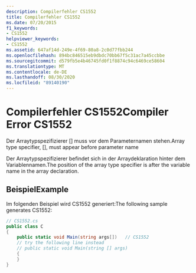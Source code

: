 ```yaml
---
description: Compilerfehler CS1552
title: Compilerfehler CS1552
ms.date: 07/20/2015
f1_keywords:
- CS1552
helpviewer_keywords:
- CS1552
ms.assetid: 647af14d-249e-4f69-80a8-2c0d77fbb244
ms.openlocfilehash: 894bc846515eb9dbdc70bb67f5c31ac7a45ccbbe
ms.sourcegitcommit: d579fb5e4b46745fd0f1f8874c94c6469ce58604
ms.translationtype: MT
ms.contentlocale: de-DE
ms.lasthandoff: 08/30/2020
ms.locfileid: "89140190"
---
```

# <a name="compiler-error-cs1552"></a><span data-ttu-id="fd378-103">Compilerfehler CS1552</span><span class="sxs-lookup"><span data-stu-id="fd378-103">Compiler Error CS1552</span></span>
<span data-ttu-id="fd378-104">Der Arraytypspezifizierer [] muss vor dem Parameternamen stehen.</span><span class="sxs-lookup"><span data-stu-id="fd378-104">Array type specifier, [], must appear before parameter name</span></span>  
  
 <span data-ttu-id="fd378-105">Der Arraytypspezifizierer befindet sich in der Arraydeklaration hinter dem Variablennamen.</span><span class="sxs-lookup"><span data-stu-id="fd378-105">The position of the array type specifier is after the variable name in the array declaration.</span></span>  
  
## <a name="example"></a><span data-ttu-id="fd378-106">Beispiel</span><span class="sxs-lookup"><span data-stu-id="fd378-106">Example</span></span>  
 <span data-ttu-id="fd378-107">Im folgenden Beispiel wird CS1552 generiert:</span><span class="sxs-lookup"><span data-stu-id="fd378-107">The following sample generates CS1552:</span></span>  
  
```csharp  
// CS1552.cs  
public class C  
{  
    public static void Main(string args[])   // CS1552  
    // try the following line instead  
    // public static void Main(string [] args)  
    {  
    }  
}  
```
